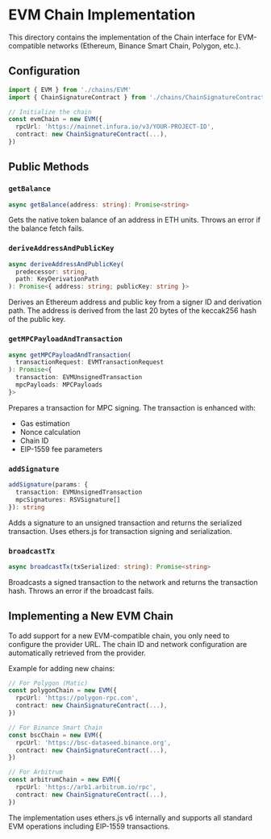 # EVM Chain Implementation

This directory contains the implementation of the Chain interface for EVM-compatible networks (Ethereum, Binance Smart Chain, Polygon, etc.).

## Configuration

```typescript
import { EVM } from './chains/EVM'
import { ChainSignatureContract } from './chains/ChainSignatureContract'

// Initialize the chain
const evmChain = new EVM({
  rpcUrl: 'https://mainnet.infura.io/v3/YOUR-PROJECT-ID',
  contract: new ChainSignatureContract(...),
})
```

## Public Methods

### `getBalance`

```typescript
async getBalance(address: string): Promise<string>
```

Gets the native token balance of an address in ETH units. Throws an error if the balance fetch fails.

### `deriveAddressAndPublicKey`

```typescript
async deriveAddressAndPublicKey(
  predecessor: string,
  path: KeyDerivationPath
): Promise<{ address: string; publicKey: string }>
```

Derives an Ethereum address and public key from a signer ID and derivation path. The address is derived from the last 20 bytes of the keccak256 hash of the public key.

### `getMPCPayloadAndTransaction`

```typescript
async getMPCPayloadAndTransaction(
  transactionRequest: EVMTransactionRequest
): Promise<{
  transaction: EVMUnsignedTransaction
  mpcPayloads: MPCPayloads
}>
```

Prepares a transaction for MPC signing. The transaction is enhanced with:

- Gas estimation
- Nonce calculation
- Chain ID
- EIP-1559 fee parameters

### `addSignature`

```typescript
addSignature(params: {
  transaction: EVMUnsignedTransaction
  mpcSignatures: RSVSignature[]
}): string
```

Adds a signature to an unsigned transaction and returns the serialized transaction. Uses ethers.js for transaction signing and serialization.

### `broadcastTx`

```typescript
async broadcastTx(txSerialized: string): Promise<string>
```

Broadcasts a signed transaction to the network and returns the transaction hash. Throws an error if the broadcast fails.

## Implementing a New EVM Chain

To add support for a new EVM-compatible chain, you only need to configure the provider URL. The chain ID and network configuration are automatically retrieved from the provider.

Example for adding new chains:

```typescript
// For Polygon (Matic)
const polygonChain = new EVM({
  rpcUrl: 'https://polygon-rpc.com',
  contract: new ChainSignatureContract(...),
})

// For Binance Smart Chain
const bscChain = new EVM({
  rpcUrl: 'https://bsc-dataseed.binance.org',
  contract: new ChainSignatureContract(...),
})

// For Arbitrum
const arbitrumChain = new EVM({
  rpcUrl: 'https://arb1.arbitrum.io/rpc',
  contract: new ChainSignatureContract(...),
})
```

The implementation uses ethers.js v6 internally and supports all standard EVM operations including EIP-1559 transactions.
